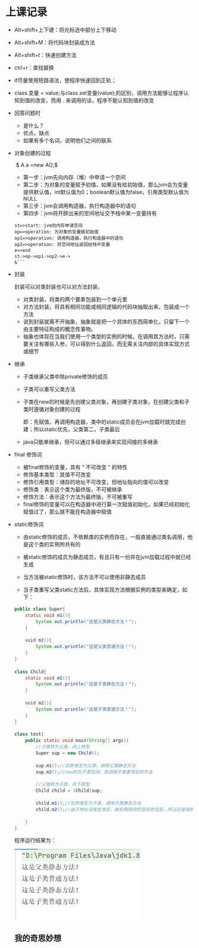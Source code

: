 # 上课记录

* Alt+shift+上下键：将光标选中部分上下移动

* Alt+shift+M：将代码块封装成方法

* Alt+shift+t：快速创建方法

* ctrl+r：查找替换

* if尽量使用短路语法，使程序快速回到正轨；

* class.变量 = value;与class.set变量(value);的区别，调用方法能够让程序认知到值的改变，而用 . 来调用的话，程序不能认知到值的改变

* 回答问题时

  * 是什么？
  * 优点，缺点
  * 如果有多个名词，说明他们之间的联系

* 对象创建的过程

   ​                   $ A a =new A();$

   * 第一步：jvm先向内存（堆）中申请一个空间
   * 第二步：为对象的变量赋予初值，如果没有给初始值，那么jvm会为变量提供默认值，int默认值为0；boolean默认值为false，引用类型默认值为NULL
   * 第三步：jvm会调用构造器，执行构造器中的语句
   * 第四步：jvm将开辟出来的空间地址交予栈中某一变量持有

   ```flow
   st=>start: jvm向内存申请空间
   op=>operation: 为对象的变量赋初始值
   op1=>operation: 调用构造器，执行构造器中的语句
   op2=>operation: 将空间地址返回给栈中变量
   e=>end
   st->op->op1->op2->e->
   &```
   ```

* 封装

   封装可以对类封装也可以对方法封装，

   * 对类封装，将类的两个要素包装到一个单元里
   * 对方法封装，将具有相同功能或相同逻辑的代码块抽取出来，包装成一个方法
   * 说到封装就离不开抽象，抽象就是把一个具体的东西简单化，只留下一个由主要特征构成的概念性事物。
   * 抽象也体现在当我们使用一个类型的实例的时候，在调用其方法时，只需要关注有哪些入参，可以得到什么返回，而无需关注内部的具体实现方式或细节 

* 继承

   * 子类继承父类中除private修饰的成员

   * 子类可以重写父类方法

   * 子类在new的时候是先创建父类对象，再创建子类对象，在创建父类和子类时遵循对象创建的过程

     即：先赋值，再调用构造器，类中的static成员会在jvm加载时就完成创建；所以static优先，父类第二，子类最后

   * java只能单继承，但可以通过多级继承来实现间接的多继承  

* final 修饰词

   * 被final修饰的变量，具有 “ 不可改变 ” 的特性
   * 修饰基本类型：其值不可改变
   * 修饰引用类型：储存的地址不可改变，但地址指向的值可以改变
   * 修饰类：表示这个类为最终版，不可被继承
   * 修饰方法：表示这个方法为最终版，不可被重写
   * final修饰的变量可以在构造器中进行第一次赋值初始化，如果已经初始化赋值过了，那么就不能在构造器中赋值

* static修饰词

   * 由static修饰的成员，不依赖类的实例而存在，一般直接通过类名调用，他是这个类的实例所共有的

   * 被static修饰的成员为静态成员，有且只有一份并在jvm加载过程中就已经生成
   * 当方法被static修饰时，该方法不可以使用非静态成员
   * 当子类重写父类static方法后，具体实现方法根据实例的类型来确定，如下：

   ~~~java
   public class Super{
       static void m1(){
           System.out.println("这是父类静态方法！");
       }
       
       void m2(){
           System.out.println("这是父类普通方法！");
       }
   }
   
   class Child{
       static void m1(){
           System.out.println("这是子类静态方法！");
       }
       
       void m2(){
           System.out.println("这是子类普通方法！");
       }
   }
   
   class test{
       public static void main(String[] args){
           //子类转为父类，向上转型
           Super sup = new Child();
           
           sup.m1();//实例类型为父类，调用父类静态方法
           sup.m2();//new的为子类空间，故调用子类重写后的方法
           
           //父类转为子类，向下转型
           Child child = (Child)sup;
           
           child.m1();//实例类型为子类，调用子类静态方法
           child.m2();//由于地址没发生改变，故实例指向的空间也没变，所以还是调用子类方法
          
       }
   }
   ~~~

   程序运行结果为：

   ![](images/Snipaste_2022-07-15_20-20-56.png)

   

   

   

   

   

   

   

   ## 我的奇思妙想

   

   

